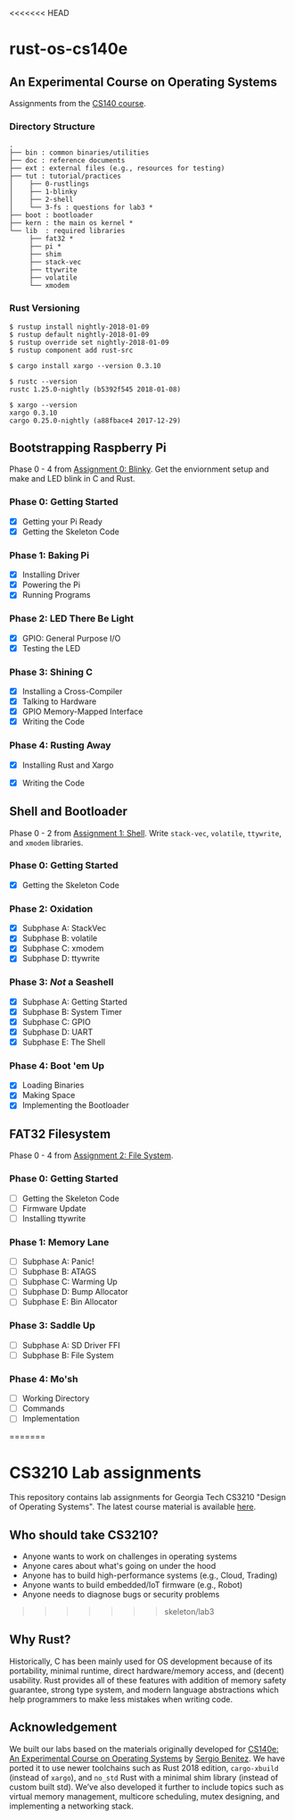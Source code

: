 <<<<<<< HEAD
# rust-os-cs140e
## An Experimental Course on Operating Systems

Assignments from the [CS140 course](https://cs140e.sergio.bz/).

### Directory Structure

```
.
├── bin : common binaries/utilities
├── doc : reference documents
├── ext : external files (e.g., resources for testing)
├── tut : tutorial/practices
│    ├── 0-rustlings
│    ├── 1-blinky
│    ├── 2-shell
│    └── 3-fs : questions for lab3 *
├── boot : bootloader
├── kern : the main os kernel *
└── lib  : required libraries
     ├── fat32 *
     ├── pi *
     ├── shim
     ├── stack-vec
     ├── ttywrite
     ├── volatile
     └── xmodem

```

### Rust Versioning
```
$ rustup install nightly-2018-01-09
$ rustup default nightly-2018-01-09
$ rustup override set nightly-2018-01-09
$ rustup component add rust-src

$ cargo install xargo --version 0.3.10

$ rustc --version
rustc 1.25.0-nightly (b5392f545 2018-01-08)

$ xargo --version
xargo 0.3.10
cargo 0.25.0-nightly (a88fbace4 2017-12-29)
```

## Bootstrapping Raspberry Pi
Phase 0 - 4 from [Assignment 0: Blinky](https://cs140e.sergio.bz/assignments/0-blinky/).
Get the enviornment setup and make and LED blink in C and Rust.

### Phase 0: Getting Started
- [x] Getting your Pi Ready
- [x] Getting the Skeleton Code

### Phase 1: Baking Pi
- [x] Installing Driver
- [x] Powering the Pi
- [x] Running Programs

### Phase 2: LED There Be Light
- [x] GPIO: General Purpose I/O
- [x] Testing the LED

### Phase 3: Shining C
- [x] Installing a Cross-Compiler
- [x] Talking to Hardware
- [x] GPIO Memory-Mapped Interface
- [x] Writing the Code

### Phase 4: Rusting Away
- [x] Installing Rust and Xargo
- [x] Writing the Code


## Shell and Bootloader
Phase 0 - 2 from [Assignment 1: Shell](https://cs140e.sergio.bz/assignments/1-shell/).
Write `stack-vec`, `volatile`, `ttywrite`, and `xmodem` libraries.

### Phase 0: Getting Started
- [x] Getting the Skeleton Code

### Phase 2: Oxidation
- [x] Subphase A: StackVec
- [x] Subphase B: volatile
- [x] Subphase C: xmodem
- [x] Subphase D: ttywrite

### Phase 3: *Not* a Seashell
- [x] Subphase A: Getting Started
- [x] Subphase B: System Timer
- [x] Subphase C: GPIO
- [x] Subphase D: UART
- [x] Subphase E: The Shell
     
### Phase 4: Boot 'em Up
- [x] Loading Binaries
- [x] Making Space
- [x] Implementing the Bootloader

## FAT32 Filesystem
Phase 0 - 4 from [Assignment 2: File System](https://cs140e.sergio.bz/assignments/2-fs/).


### Phase 0: Getting Started
- [ ] Getting the Skeleton Code
- [ ] Firmware Update
- [ ] Installing ttywrite

### Phase 1: Memory Lane
- [ ] Subphase A: Panic!
- [ ] Subphase B: ATAGS
- [ ] Subphase C: Warming Up
- [ ] Subphase D: Bump Allocator
- [ ] Subphase E: Bin Allocator

### Phase 3: Saddle Up
- [ ] Subphase A: SD Driver FFI
- [ ] Subphase B: File System

### Phase 4: Mo'sh
- [ ] Working Directory
- [ ] Commands
- [ ] Implementation

=======
# CS3210 Lab assignments

This repository contains lab assignments for Georgia Tech CS3210 "Design of Operating Systems".
The latest course material is available [here](https://tc.gts3.org/cs3210/2020/spring/index.html).

## Who should take CS3210?

- Anyone wants to work on challenges in operating systems
- Anyone cares about what's going on under the hood
- Anyone has to build high-performance systems (e.g., Cloud, Trading)
- Anyone wants to build embedded/IoT firmware (e.g., Robot)
- Anyone needs to diagnose bugs or security problems
>>>>>>> skeleton/lab3

## Why Rust?

Historically, C has been mainly used for OS development because of its portability,
minimal runtime, direct hardware/memory access, and (decent) usability.
Rust provides all of these features with addition of memory safety guarantee,
strong type system, and modern language abstractions
which help programmers to make less mistakes when writing code.

## Acknowledgement

We built our labs based on the materials originally developed for
[CS140e: An Experimental Course on Operating Systems](https://cs140e.sergio.bz/)
by [Sergio Benitez](https://sergio.bz/).
We have ported it to use newer toolchains such as Rust 2018 edition,
`cargo-xbuild` (instead of `xargo`), and `no_std` Rust with a minimal shim library
(instead of custom built std).
We’ve also developed it further to include topics such as virtual memory management, multicore scheduling, mutex designing, and implementing a networking stack.
